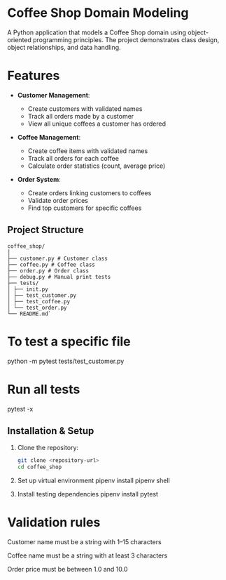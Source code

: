 # Coffee Shop Domain Modeling

A Python application that models a Coffee Shop domain using object-oriented programming principles. The project demonstrates class design, object relationships, and data handling.

# Features

- **Customer Management**:
  - Create customers with validated names
  - Track all orders made by a customer
  - View all unique coffees a customer has ordered

- **Coffee Management**:
  - Create coffee items with validated names
  - Track all orders for each coffee
  - Calculate order statistics (count, average price)

- **Order System**:
  - Create orders linking customers to coffees
  - Validate order prices
  - Find top customers for specific coffees


## Project Structure
```
coffee_shop/
│
├── customer.py # Customer class
├── coffee.py # Coffee class
├── order.py # Order class
├── debug.py # Manual print tests
├── tests/
│ ├── init.py
│ ├── test_customer.py
│ ├── test_coffee.py
│ └── test_order.py
└── README.md`
```

# To test a specific file
python -m pytest tests/test_customer.py

# Run all tests
pytest -x

## Installation & Setup

1. Clone the repository:
   ```bash
   git clone <repository-url>
   cd coffee_shop

2. Set up virtual environment
pipenv install
pipenv shell

1. Install testing dependencies
pipenv install pytest


# Validation rules
Customer name must be a string with 1–15 characters

Coffee name must be a string with at least 3 characters

Order price must be between 1.0 and 10.0


